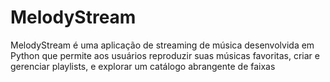 # MelodyStream
MelodyStream é uma aplicação de streaming de música desenvolvida em Python que permite aos usuários reproduzir suas músicas favoritas, criar e gerenciar playlists, e explorar um catálogo abrangente de faixas
